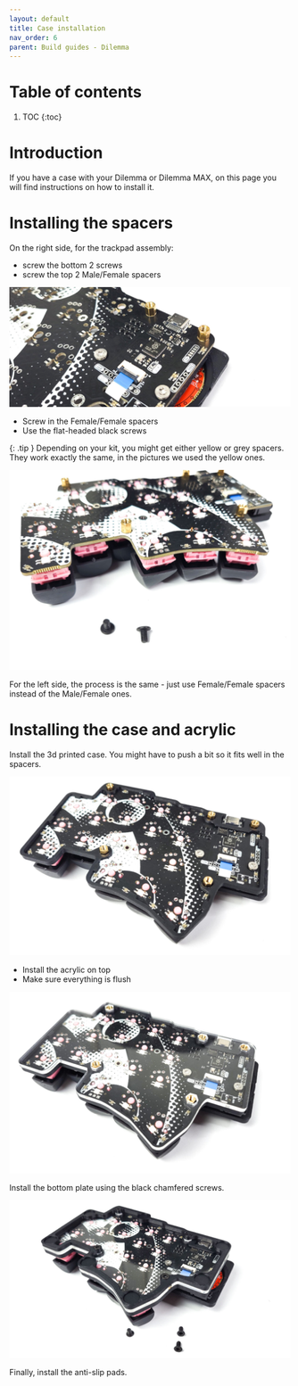 ```yaml
---
layout: default
title: Case installation
nav_order: 6
parent: Build guides - Dilemma
---
```


# Table of contents

1. TOC
{:toc}

# Introduction

If you have a case with your Dilemma or Dilemma MAX, on this page you will find instructions on how to install it.

# Installing the spacers

On the right side, for the trackpad assembly:

-   screw the bottom 2 screws
-   screw the top 2 Male/Female spacers

![](../assets/pics/guides/dilemmacase/1.jpg)

-   Screw in the Female/Female spacers
-   Use the flat-headed black screws


{: .tip }
Depending on your kit, you might get either yellow or grey spacers. They work exactly the same, in the pictures we used the yellow ones.

![](../assets/pics/guides/dilemmacase/2.jpg)

For the left side, the process is the same - just use Female/Female spacers instead of the Male/Female ones.


# Installing the case and acrylic

Install the 3d printed case. You might have to push a bit so it fits well in the spacers.

![](../assets/pics/guides/dilemmacase/3.jpg)

- Install the acrylic on top
- Make sure everything is flush

![](../assets/pics/guides/dilemmacase/4.jpg)

Install the bottom plate using the black chamfered screws.

![](../assets/pics/guides/dilemmacase/5.jpg)

Finally, install the anti-slip pads.
